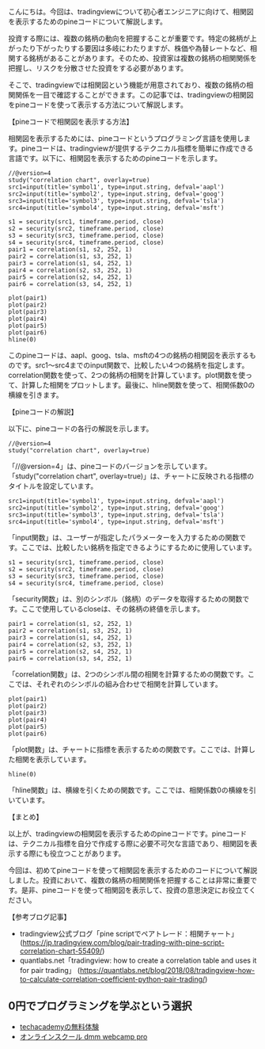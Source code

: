 <!--
title:   【解説】tradingviewで相関図を表示する時のpineコード
tags:    pine,“tradingview,投資”
id:      5bbb26e64859d5869c2f
private: false
-->


こんにちは。今回は、tradingviewについて初心者エンジニアに向けて、相関図を表示するためのpineコードについて解説します。

投資する際には、複数の銘柄の動向を把握することが重要です。特定の銘柄が上がったり下がったりする要因は多岐にわたりますが、株価や為替レートなど、相関する銘柄があることがあります。そのため、投資家は複数の銘柄の相関関係を把握し、リスクを分散させた投資をする必要があります。

そこで、tradingviewでは相関図という機能が用意されており、複数の銘柄の相関関係を一目で確認することができます。この記事では、tradingviewの相関図をpineコードを使って表示する方法について解説します。

【pineコードで相関図を表示する方法】

相関図を表示するためには、pineコードというプログラミング言語を使用します。pineコードは、tradingviewが提供するテクニカル指標を簡単に作成できる言語です。以下に、相関図を表示するためのpineコードを示します。

```
//@version=4
study("correlation chart", overlay=true)
src1=input(title='symbol1', type=input.string, defval='aapl')
src2=input(title='symbol2', type=input.string, defval='goog')
src3=input(title='symbol3', type=input.string, defval='tsla')
src4=input(title='symbol4', type=input.string, defval='msft')

s1 = security(src1, timeframe.period, close)
s2 = security(src2, timeframe.period, close)
s3 = security(src3, timeframe.period, close)
s4 = security(src4, timeframe.period, close)
pair1 = correlation(s1, s2, 252, 1)
pair2 = correlation(s1, s3, 252, 1)
pair3 = correlation(s1, s4, 252, 1)
pair4 = correlation(s2, s3, 252, 1)
pair5 = correlation(s2, s4, 252, 1)
pair6 = correlation(s3, s4, 252, 1)

plot(pair1)
plot(pair2)
plot(pair3)
plot(pair4)
plot(pair5)
plot(pair6)
hline(0)
```

このpineコードは、aapl、goog、tsla、msftの4つの銘柄の相関図を表示するものです。src1〜src4までのinput関数で、比較したい4つの銘柄を指定します。correlation関数を使って、2つの銘柄の相関を計算しています。plot関数を使って、計算した相関をプロットします。最後に、hline関数を使って、相関係数0の横線を引きます。

【pineコードの解説】

以下に、pineコードの各行の解説を示します。

```
//@version=4
study("correlation chart", overlay=true)
```
「//@version=4」は、pineコードのバージョンを示しています。「study("correlation chart", overlay=true)」は、チャートに反映される指標のタイトルを設定しています。

```
src1=input(title='symbol1', type=input.string, defval='aapl')
src2=input(title='symbol2', type=input.string, defval='goog')
src3=input(title='symbol3', type=input.string, defval='tsla')
src4=input(title='symbol4', type=input.string, defval='msft')
```
「input関数」は、ユーザーが指定したパラメーターを入力するための関数です。ここでは、比較したい銘柄を指定できるようにするために使用しています。

```
s1 = security(src1, timeframe.period, close)
s2 = security(src2, timeframe.period, close)
s3 = security(src3, timeframe.period, close)
s4 = security(src4, timeframe.period, close)
```
「security関数」は、別のシンボル（銘柄）のデータを取得するための関数です。ここで使用しているcloseは、その銘柄の終値を示します。

```
pair1 = correlation(s1, s2, 252, 1)
pair2 = correlation(s1, s3, 252, 1)
pair3 = correlation(s1, s4, 252, 1)
pair4 = correlation(s2, s3, 252, 1)
pair5 = correlation(s2, s4, 252, 1)
pair6 = correlation(s3, s4, 252, 1)
```
「correlation関数」は、2つのシンボル間の相関を計算するための関数です。ここでは、それぞれのシンボルの組み合わせで相関を計算しています。

```
plot(pair1)
plot(pair2)
plot(pair3)
plot(pair4)
plot(pair5)
plot(pair6)
```
「plot関数」は、チャートに指標を表示するための関数です。ここでは、計算した相関を表示しています。

```
hline(0)
```
「hline関数」は、横線を引くための関数です。ここでは、相関係数0の横線を引いています。

【まとめ】

以上が、tradingviewの相関図を表示するためのpineコードです。pineコードは、テクニカル指標を自分で作成する際に必要不可欠な言語であり、相関図を表示する際にも役立つことがあります。

今回は、初めてpineコードを使って相関図を表示するためのコードについて解説しました。投資において、複数の銘柄の相関関係を把握することは非常に重要です。是非、pineコードを使って相関図を表示して、投資の意思決定にお役立てください。

【参考ブログ記事】

- tradingview公式ブログ「pine scriptでペアトレード：相関チャート」
(https://jp.tradingview.com/blog/pair-trading-with-pine-script-correlation-chart-55409/)
- quantlabs.net「tradingview: how to create a correlation table and uses it for pair trading」
(https://quantlabs.net/blog/2018/08/tradingview-how-to-calculate-correlation-coefficient-python-pair-trading/)

## 0円でプログラミングを学ぶという選択
- [techacademyの無料体験](//af.moshimo.com/af/c/click?a_id=2612475&amp;p_id=1555&amp;pc_id=2816&amp;pl_id=22706&amp;url=https%3a%2f%2ftechacademy.jp%2fhtmlcss-trial%3futm_source%3dmoshimo%26utm_medium%3daffiliate%26utm_campaign%3dtextad)
- [オンラインスクール dmm webcamp pro](//af.moshimo.com/af/c/click?a_id=2612482&amp;p_id=1363&amp;pc_id=2297&amp;pl_id=39999&amp;guid=on)
